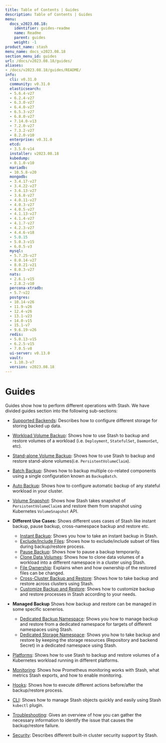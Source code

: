 ```yaml
---
title: Table of Contents | Guides
description: Table of Contents | Guides
menu:
  docs_v2023.08.18:
    identifier: guides-readme
    name: Readme
    parent: guides
    weight: -1
product_name: stash
menu_name: docs_v2023.08.18
section_menu_id: guides
url: /docs/v2023.08.18/guides/
aliases:
- /docs/v2023.08.18/guides/README/
info:
  cli: v0.31.0
  community: v0.31.0
  elasticsearch:
  - 5.6.4-v27
  - 6.2.4-v27
  - 6.3.0-v27
  - 6.4.0-v27
  - 6.5.3-v27
  - 6.8.0-v27
  - 7.14.0-v13
  - 7.2.0-v27
  - 7.3.2-v27
  - 8.2.0-v10
  enterprise: v0.31.0
  etcd:
  - 3.5.0-v14
  installer: v2023.08.18
  kubedump:
  - 0.1.0-v10
  mariadb:
  - 10.5.8-v20
  mongodb:
  - 3.4.17-v27
  - 3.4.22-v27
  - 3.6.13-v27
  - 3.6.8-v27
  - 4.0.11-v27
  - 4.0.3-v27
  - 4.0.5-v27
  - 4.1.13-v27
  - 4.1.4-v27
  - 4.1.7-v27
  - 4.2.3-v27
  - 4.4.6-v18
  - 5.0.15
  - 5.0.3-v15
  - 6.0.5-v3
  mysql:
  - 5.7.25-v27
  - 8.0.14-v27
  - 8.0.21-v21
  - 8.0.3-v27
  nats:
  - 2.6.1-v15
  - 2.8.2-v10
  percona-xtradb:
  - 5.7-v22
  postgres:
  - 10.14-v26
  - 11.9-v26
  - 12.4-v26
  - 13.1-v23
  - 14.0-v15
  - 15.1-v7
  - 9.6.19-v26
  redis:
  - 5.0.13-v15
  - 6.2.5-v15
  - 7.0.5-v8
  ui-server: v0.13.0
  vault:
  - 1.10.3-v7
  version: v2023.08.18
---
```


# Guides

Guides show how to perform different operations with Stash. We have divided guides section into the following sub-sections:

- [Supported Backends](/docs/v2023.08.18/guides/backends/overview/): Describes how to configure different storage for storing backed up data.
- [Workload Volume Backup](/docs/v2023.08.18/guides/workloads/overview/): Shows how to use Stash to backup and restore volumes of a workload (i.e. `Deployment`, `StatefulSet`, `DaemonSet`, etc).
- [Stand-alone Volume Backup](/docs/v2023.08.18/guides/volumes/overview/): Shows how to use Stash to backup and restore stand-alone volumes(i.e. `PersistentVolumeClaim`).
- [Batch Backup](/docs/v2023.08.18/guides/batch-backup/overview/): Shows how to backup multiple co-related components using a single configuration known as `BackupBatch`.
- [Auto Backup](/docs/v2023.08.18/guides/auto-backup/overview/): Shows how to configure automatic backup of any stateful workload in your cluster.
- [Volume Snapshot](/docs/v2023.08.18/guides/volumesnapshot/overview/): Shows how Stash takes snapshot of `PersistentVolumeClaim`s and restore them from snapshot using Kubernetes `VolumeSnapshot` API.

- **Different Use Cases:**
Shows different uses cases of Stash like instant backup, pause backup, cross-namespace backup and restore etc.

  - [Instant Backup](/docs/v2023.08.18/guides/use-cases/instant-backup/): Shows you how to take an instant backup in Stash.
  - [Exclude/Include Files](/docs/v2023.08.18/guides/use-cases/exclude-include-files/): Shows how to exclude/include subset of files during backup/restore process.
  - [Pause Backup](/docs/v2023.08.18/guides/use-cases/pause-backup/): Shows how to pause a backup temporarily.
  - [Clone Data Volumes](/docs/v2023.08.18/guides/use-cases/clone-pvc/): Shows how to clone data volumes of a workload into a different namespace in a cluster using Stash.
  - [File Ownership](/docs/v2023.08.18/guides/use-cases/ownership/): Explains when and how ownership of the restored files can be changed.
  - [Cross-Cluster Backup and Restore](/docs/v2023.08.18/guides/use-cases/cross-cluster-backup/): Shows how to take backup and restore across clusters using Stash.
  - [Customize Backup and Restore](/docs/v2023.08.18/guides/use-cases/customize-backup-restore/): Shows how to customize backup and restore processes in Stash according to your needs.

- **Managed Backup**
Shows how backup and restore can be managed in some specific scenerios.
  - [Dedicated Backup Namespace](/docs/v2023.08.18/guides/managed-backup/dedicated-backup-namespace/): Shows you how to manage backup and restore from a dedicated namespace for targets of different namespaces using Stash.
  - [Dedicated Storage Namespace](/docs/v2023.08.18/guides/managed-backup/dedicated-storage-namespace/): Shows you how to take backup and restore by keeping the storage resources (Repository and backend Secret) in a dedicated namespace using Stash.

- [Platforms](/docs/v2023.08.18/guides/platforms/eks-irsa/): Shows how to use Stash to backup and restore volumes of a Kubernetes workload running in different platforms.
- [Monitoring](/docs/v2023.08.18/guides/monitoring/overview/): Shows how Prometheus monitoring works with Stash, what metrics Stash exports, and how to enable monitoring.
- [Hooks](/docs/v2023.08.18/guides/hooks/overview/): Shows how to execute different actions before/after the backup/restore process.
- [CLI](/docs/v2023.08.18/guides/cli/kubectl-plugin/): Shows how to manage Stash objects quickly and easily using Stash `kubectl` plugin.
- [Troubleshooting](/docs/v2023.08.18/guides/troubleshooting/how-to-troubleshoot/): Gives an overview of how you can gather the necessary information to identify the issue that causes the backup/restore failure.
- [Security](/docs/v2023.08.18/guides/security/rbac/): Describes different built-in cluster security support by Stash.
